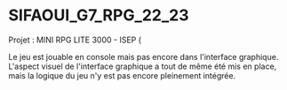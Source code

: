 # SIFAOUI_G7_RPG_22_23
Projet : MINI RPG LITE 3000 - ISEP ( 

Le jeu est jouable en console mais pas encore dans l'interface graphique. L'aspect visuel de l'interface graphique a tout de même été mis en place, mais la logique du jeu n'y est pas encore pleinement intégrée.

